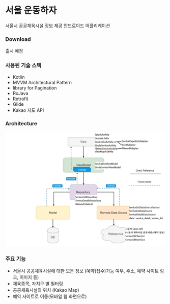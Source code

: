 # 서울 운동하자
서울시 공공체육시설 정보 제공 안드로이드 어플리케이션

### Download
출시 예정

### 사용된 기술 스택
 - Kotlin
 - MVVM Architectural Pattern
 - library for Pagination
 - RxJava
 - Retrofit
 - Glide
 - Kakao 지도 API

### Architecture
![architecture](/images/architecture.png)
 
### 주요 기능
 - 서울시 공공체육시설에 대한 모든 정보 (예약(접수)가능 여부, 주소, 예약 사이트 링크, 이미지 등)
 - 체육종목, 자치구 별 필터링
 - 공공체육시설의 위치 (Kakao Map)
 - 예약 사이트로 이동(모바일 웹 화면으로)